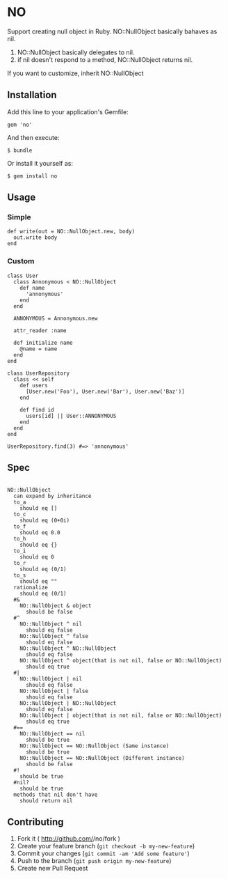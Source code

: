 # NO

Support creating null object in Ruby. NO::NullObject basically bahaves as nil.

1. NO::NullObject basically delegates to nil.
2. if nil doesn't respond to a method, NO::NullObject returns nil.

If you want to customize, inherit NO::NullObject

## Installation

Add this line to your application's Gemfile:

```
gem 'no'
```

And then execute:

```
$ bundle
```

Or install it yourself as:

```
$ gem install no
```

## Usage

### Simple

```
def write(out = NO::NullObject.new, body)
  out.write body
end
```

### Custom

```
class User
  class Annonymous < NO::NullObject
    def name
      'annonymous'
    end
  end

  ANNONYMOUS = Annonymous.new

  attr_reader :name

  def initialize name
    @name = name
  end
end

class UserRepository
  class << self
    def users
      [User.new('Foo'), User.new('Bar'), User.new('Baz')]
    end

    def find id
      users[id] || User::ANNONYMOUS
    end
  end
end

UserRepository.find(3) #=> 'annonymous'
```

## Spec

```

NO::NullObject
  can expand by inheritance
  to_a
    should eq []
  to_c
    should eq (0+0i)
  to_f
    should eq 0.0
  to_h
    should eq {}
  to_i
    should eq 0
  to_r
    should eq (0/1)
  to_s
    should eq ""
  rationalize
    should eq (0/1)
  #&
    NO::NullObject & object
      should be false
  #^
    NO::NullObject ^ nil
      should eq false
    NO::NullObject ^ false
      should eq false
    NO::NullObject ^ NO::NullObject
      should eq false
    NO::NullObject ^ object(that is not nil, false or NO::NullObject)
      should eq true
  #|
    NO::NullObject | nil
      should eq false
    NO::NullObject | false
      should eq false
    NO::NullObject | NO::NullObject
      should eq false
    NO::NullObject | object(that is not nil, false or NO::NullObject)
      should eq true
  #==
    NO::NullObject == nil
      should be true
    NO::NullObject == NO::NullObject (Same instance)
      should be true
    NO::NullObject == NO::NullObject (Different instance)
      should be false
  #!
    should be true
  #nil?
    should be true
  methods that nil don't have
    should return nil
```

## Contributing

1. Fork it ( http://github.com/<my-github-username>/no/fork )
2. Create your feature branch (`git checkout -b my-new-feature`)
3. Commit your changes (`git commit -am 'Add some feature'`)
4. Push to the branch (`git push origin my-new-feature`)
5. Create new Pull Request
